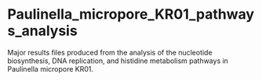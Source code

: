 # Paulinella_micropore_KR01_pathways_analysis
Major results files produced from the analysis of the nucleotide biosynthesis, DNA replication, and histidine metabolism pathways in Paulinella micropore KR01.
